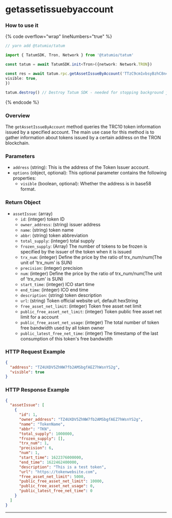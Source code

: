 # getassetissuebyaccount

### How to use it

{% code overflow="wrap" lineNumbers="true" %}
```typescript
// yarn add @tatumio/tatum

import { TatumSDK, Tron, Network } from '@tatumio/tatum'

const tatum = await TatumSDK.init<Tron>({network: Network.TRON})

const res = await tatum.rpc.getAssetIssueByAccount('TTzC9cm1vbsyBzhC8n4z3k6eAVkryDyKU8', {
visible: true,
})

tatum.destroy() // Destroy Tatum SDK - needed for stopping background jobs
```
{% endcode %}

### Overview

The `getAssetIssueByAccount` method queries the TRC10 token information issued by a specified account. The main use case for this method is to gather information about tokens issued by a certain address on the TRON blockchain.

### Parameters

* `address` (string): This is the address of the Token Issuer account.
* `options` (object, optional): This optional parameter contains the following properties:
  * `visible` (boolean, optional): Whether the address is in base58 format.

### Return Object

* `assetIssue`: (array)
  * `id`: (integer) token ID
  * `owner_address`: (string) issuer address
  * `name`: (string) token name
  * `abbr`: (string) token abbreviation
  * `total_supply`: (integer) total supply
  * `frozen_supply`: (Array) The number of tokens to be frozen is specified by the issuer of the token when it is issued
  * `trx_num`: (integer) Define the price by the ratio of trx\_num/num(The unit of 'trx\_num' is SUN)
  * `precision`: (integer) precision
  * `num`: (integer) Define the price by the ratio of trx\_num/num(The unit of 'trx\_num' is SUN)
  * `start_time`: (integer) ICO start time
  * `end_time`: (integer) ICO end time
  * `description`: (string) token description
  * `url`: (string) Token official website url, default hexString
  * `free_asset_net_limit`: (integer) Token free asset net limit
  * `public_free_asset_net_limit`: (integer) Token public free asset net limit for a account
  * `public_free_asset_net_usage`: (integer) The total number of token free bandwidth used by all token owner
  * `public_latest_free_net_time`: (integer) The timestamp of the last consumption of this token's free bandwidth

### HTTP Request Example

```json
{
  "address": "TZ4UXDV5ZhNW7fb2AMSbgfAEZ7hWsnYS2g",
  "visible": true
}
```

### HTTP Response Example

```json
{
  "assetIssue": [
    {
      "id": 1,
      "owner_address": "TZ4UXDV5ZhNW7fb2AMSbgfAEZ7hWsnYS2g",
      "name": "TokenName",
      "abbr": "TKN",
      "total_supply": 1000000,
      "frozen_supply": [],
      "trx_num": 1,
      "precision": 6,
      "num": 1,
      "start_time": 1622376000000,
      "end_time": 1622462400000,
      "description": "This is a test token",
      "url": "https://tokenwebsite.com",
      "free_asset_net_limit": 5000,
      "public_free_asset_net_limit": 10000,
      "public_free_asset_net_usage": 0,
      "public_latest_free_net_time": 0
    }
  ]
}
```

***

